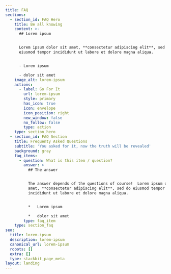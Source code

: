 ```yaml
---
title: FAQ
sections:
  - section_id: FAQ Hero
    title: Be all knowing
    content: >-
      ## Lorem ipsum


      Lorem ipsum dolor sit amet, **consectetur adipiscing elit**, sed do
      eiusmod tempor incididunt ut labore et dolore magna aliqua.


      - Lorem ipsum

      - dolor sit amet
    image_alt: lorem-ipsum
    actions:
      - label: Go For It
        url: lorem-ipsum
        style: primary
        has_icon: true
        icon: envelope
        icon_position: right
        new_window: false
        no_follow: false
        type: action
    type: section_hero
  - section_id: FAQ Section
    title: Frequenty Asked Questions
    subtitle: 'You asked for it, now the truth will be revealed'
    background: gray
    faq_items:
      - question: What is this item / question?
        answer: >
          ## The answer


          The answer depends of the questions of course!  Lorem ipsum dolor sit
          amet, **consectetur adipiscing elit**, sed do eiusmod tempor
          incididunt ut labore et dolore magna aliqua.


          *   Lorem ipsum

          *   dolor sit amet
        type: faq_item
    type: section_faq
seo:
  title: lorem-ipsum
  description: lorem-ipsum
  canonical_url: lorem-ipsum
  robots: []
  extra: []
  type: stackbit_page_meta
layout: landing
---
```

